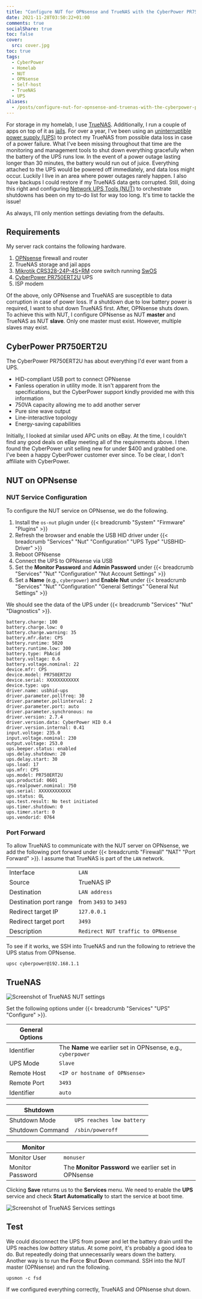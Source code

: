 ```yaml
---
title: "Configure NUT for OPNsense and TrueNAS with the CyberPower PR750ERT2U UPS"
date: 2021-11-28T03:50:22+01:00
comments: true
socialShare: true
toc: false
cover:
  src: cover.jpg
toc: true
tags:
  - CyberPower
  - Homelab
  - NUT
  - OPNsense
  - Self-host
  - TrueNAS
  - UPS
aliases:
  - /posts/configure-nut-for-opnsense-and-truenas-with-the-cyberpower-pr750ert2u-ups
---
```


For storage in my homelab, I use [TrueNAS](https://www.truenas.com/). Additionally, I run a couple of apps on top of it as [jails](https://docs.freebsd.org/en/books/handbook/jails/). For over a year, I've been using an [uninterruptible power supply (UPS)](https://en.wikipedia.org/wiki/Uninterruptible_power_supply) to protect my TrueNAS from possible data loss in case of a power failure. What I've been missing throughout that time are the monitoring and management tools to shut down everything gracefully when the battery of the UPS runs low. In the event of a power outage lasting longer than 30 minutes, the battery would run out of juice. Everything attached to the UPS would be powered off immediately, and data loss might occur. Luckily I live in an area where power outages rarely happen. I also have backups I could restore if my TrueNAS data gets corrupted. Still, doing this right and configuring [Network UPS Tools (NUT)](https://networkupstools.org/) to orchestrate shutdowns has been on my to-do list for way too long. It's time to tackle the issue!

<!--more-->

As always, I'll only mention settings deviating from the defaults.

## Requirements

My server rack contains the following hardware.

1. [OPNsense](https://opnsense.org/) firewall and router
2. TrueNAS storage and jail apps
3. [Mikrotik CRS328-24P-4S+RM](https://mikrotik.com/product/crs328_24p_4s_rm#fndtn-downloads) core switch running [SwOS](https://help.mikrotik.com/docs/pages/viewpage.action?pageId=76415036)
4. [CyberPower PR750ERT2U](https://www.cyberpower.com/global/en/product/sku/pr750ert2u) UPS
5. ISP modem

Of the above, only OPNsense and TrueNAS are susceptible to data corruption in case of power loss. If a shutdown due to low battery power is required, I want to shut down TrueNAS first. After, OPNsense shuts down. To achieve this with NUT, I configure OPNsense as NUT **master** and TrueNAS as NUT **slave**. Only one master must exist. However, multiple slaves may exist.

## CyberPower PR750ERT2U

The CyberPower PR750ERT2U has about everything I'd ever want from a UPS.

- HID-compliant USB port to connect OPNsense
- Fanless operation in utility mode. It isn't apparent from the specifications, but the CyberPower support kindly provided me with this information
- 750VA capacity allowing me to add another server
- Pure sine wave output
- Line-interactive topology
- Energy-saving capabilities

Initially, I looked at similar used APC units on eBay. At the time, I couldn't find any good deals on eBay meeting all of the requirements above. I then found the CyberPower unit selling new for under $400 and grabbed one. I've been a happy CyberPower customer ever since. To be clear, I don't affiliate with CyberPower.

## NUT on OPNsense

### NUT Service Configuration

To configure the NUT service on OPNsense, we do the following.

1. Install the `os-nut` plugin under {{< breadcrumb "System" "Firmware" "Plugins" >}}
2. Refresh the browser and enable the USB HID driver under {{< breadcrumb "Services" "Nut" "Configuration" "UPS Type" "USBHID-Driver" >}}
3. Reboot OPNsense
4. Connect the UPS to OPNsense via USB
5. Set the **Monitor Password** and **Admin Password** under {{< breadcrumb "Services" "Nut" "Configuration" "Nut Account Settings" >}}
6. Set a **Name** (e.g., `cyberpower`) and **Enable Nut** under {{< breadcrumb "Services" "Nut" "Configuration" "General Settings" "General Nut Settings" >}}

We should see the data of the UPS under {{< breadcrumb "Services" "Nut" "Diagnostics" >}}.

```text
battery.charge: 100
battery.charge.low: 0
battery.charge.warning: 35
battery.mfr.date: CPS
battery.runtime: 5020
battery.runtime.low: 300
battery.type: PbAcid
battery.voltage: 0.6
battery.voltage.nominal: 22
device.mfr: CPS
device.model: PR750ERT2U
device.serial: XXXXXXXXXXXX
device.type: ups
driver.name: usbhid-ups
driver.parameter.pollfreq: 30
driver.parameter.pollinterval: 2
driver.parameter.port: auto
driver.parameter.synchronous: no
driver.version: 2.7.4
driver.version.data: CyberPower HID 0.4
driver.version.internal: 0.41
input.voltage: 235.0
input.voltage.nominal: 230
output.voltage: 253.0
ups.beeper.status: enabled
ups.delay.shutdown: 20
ups.delay.start: 30
ups.load: 17
ups.mfr: CPS
ups.model: PR750ERT2U
ups.productid: 0601
ups.realpower.nominal: 750
ups.serial: XXXXXXXXXXXX
ups.status: OL
ups.test.result: No test initiated
ups.timer.shutdown: 0
ups.timer.start: 0
ups.vendorid: 0764
```

### Port Forward

To allow TrueNAS to communicate with the NUT server on OPNsense, we add the following port forward under {{< breadcrumb "Firewall" "NAT" "Port Forward" >}}. I assume that TrueNAS is part of the `LAN` network.

|                        |                                    |
| ---------------------- | ---------------------------------- |
| Interface              | `LAN`                              |
| Source                 | TrueNAS IP                         |
| Destination            | `LAN address`                      |
| Destination port range | from `3493` to `3493`              |
| Redirect target IP     | `127.0.0.1`                        |
| Redirect target port   | `3493`                             |
| Description            | `Redirect NUT traffic to OPNsense` |

To see if it works, we SSH into TrueNAS and run the following to retrieve the UPS status from OPNsense.

```shell
upsc cyberpower@192.168.1.1
```

## TrueNAS

![Screenshot of TrueNAS NUT settings](truenas-nut.png)

Set the following options under {{< breadcrumb "Services" "UPS" "Configure" >}}.

| General Options |                                                             |
| --------------- | ----------------------------------------------------------- |
| Identifier      | The **Name** we earlier set in OPNsense, e.g., `cyberpower` |
| UPS Mode        | `Slave`                                                     |
| Remote Host     | `<IP or hostname of OPNsense>`                              |
| Remote Port     | `3493`                                                      |
| Identifier      | `auto`                                                      |

| Shutdown         |                           |
| ---------------- | ------------------------- |
| Shutdown Mode    | `UPS reaches low battery` |
| Shutdown Command | `/sbin/poweroff`          |

| Monitor          |                                                     |
| ---------------- | --------------------------------------------------- |
| Monitor User     | `monuser`                                           |
| Monitor Password | The **Monitor Password** we earlier set in OPNsense |

Clicking **Save** returns us to the **Services** menu. We need to enable the **UPS** service and check **Start Automatically** to start the service at boot time.

![Screenshot of TrueNAS Services settings](truenas-services.png)

## Test

We could disconnect the UPS from power and let the battery drain until the UPS reaches _low battery_ status. At some point, it's probably a good idea to do. But repeatedly doing that unnecessarily wears down the battery. Another way is to run the **F**orce **S**hut **D**own command. SSH into the NUT master (OPNsense) and run the following.

```shell
upsmon -c fsd
```

If we configured everything correctly, TrueNAS and OPNsense shut down.
